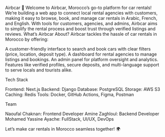 Airbcar 🚗
Welcome to Airbcar, Morocco’s go-to platform for car rentals! We’re building a web app to connect local rental agencies with customers, making it easy to browse, book, and manage car rentals in Arabic, French, and English. With tools for customers, agencies, and admins, Airbcar aims to simplify the rental process and boost trust through verified listings and reviews.
What’s Airbcar About?
Airbcar tackles the hassle of car rentals in Morocco by offering:

A customer-friendly interface to search and book cars with clear filters (price, location, deposit type).
A dashboard for rental agencies to manage listings and bookings.
An admin panel for platform oversight and analytics.
Features like verified profiles, secure deposits, and multi-language support to serve locals and tourists alike.

Tech Stack

Frontend: Next.js
Backend: Django
Database: PostgreSQL
Storage: AWS S3
Caching: Redis
Tools: Docker, GitHub Actions, Figma, Postman

Team

Naoufal Chaknan: Frontend Developer
Amine Zaghloul: Backend Developer
Mohamed Yassine Ayache: FullStack, UI/UX, DevOps

Let’s make car rentals in Morocco seamless together! 🌍
